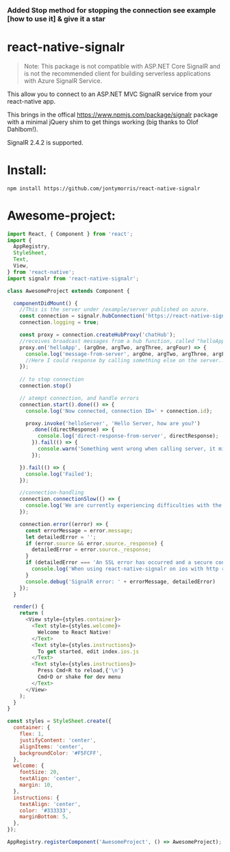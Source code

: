 ### Added Stop method for stopping the connection see example [how to use it] & give it a star
# react-native-signalr

> Note: This package is not compatible with ASP.NET Core SignalR and is not the recommended client for building serverless applications with Azure SignalR Service.

This allow you to connect to an ASP.NET MVC SignalR service from your react-native app.

This brings in the offical https://www.npmjs.com/package/signalr package with a minimal jQuery shim to get things working (big thanks to Olof Dahlbom!).

SignalR 2.4.2 is supported.

# Install:
```
npm install https://github.com/jontymorris/react-native-signalr
```

# Awesome-project:

~~~js
import React, { Component } from 'react';
import {
  AppRegistry,
  StyleSheet,
  Text,
  View,
} from 'react-native';
import signalr from 'react-native-signalr';

class AwesomeProject extends Component {

  componentDidMount() {
    //This is the server under /example/server published on azure.
    const connection = signalr.hubConnection('https://react-native-signalr.olofdahlbom.se');
    connection.logging = true;

    const proxy = connection.createHubProxy('chatHub');
    //receives broadcast messages from a hub function, called "helloApp"
    proxy.on('helloApp', (argOne, argTwo, argThree, argFour) => {
      console.log('message-from-server', argOne, argTwo, argThree, argFour);
      //Here I could response by calling something else on the server...
    });
    
    // to stop connection
    connection.stop()

    // atempt connection, and handle errors
    connection.start().done(() => {
      console.log('Now connected, connection ID=' + connection.id);

      proxy.invoke('helloServer', 'Hello Server, how are you?')
        .done((directResponse) => {
          console.log('direct-response-from-server', directResponse);
        }).fail(() => {
          console.warn('Something went wrong when calling server, it might not be up and running?')
        });

    }).fail(() => {
      console.log('Failed');
    });

    //connection-handling
    connection.connectionSlow(() => {
      console.log('We are currently experiencing difficulties with the connection.')
    });

    connection.error((error) => {
      const errorMessage = error.message;
      let detailedError = '';
      if (error.source && error.source._response) {
        detailedError = error.source._response;
      }
      if (detailedError === 'An SSL error has occurred and a secure connection to the server cannot be made.') {
        console.log('When using react-native-signalr on ios with http remember to enable http in App Transport Security https://github.com/olofd/react-native-signalr/issues/14')
      }
      console.debug('SignalR error: ' + errorMessage, detailedError)
    });
  }

  render() {
    return (
      <View style={styles.container}>
        <Text style={styles.welcome}>
          Welcome to React Native!
        </Text>
        <Text style={styles.instructions}>
          To get started, edit index.ios.js
        </Text>
        <Text style={styles.instructions}>
          Press Cmd+R to reload,{'\n'}
          Cmd+D or shake for dev menu
        </Text>
      </View>
    );
  }
}

const styles = StyleSheet.create({
  container: {
    flex: 1,
    justifyContent: 'center',
    alignItems: 'center',
    backgroundColor: '#F5FCFF',
  },
  welcome: {
    fontSize: 20,
    textAlign: 'center',
    margin: 10,
  },
  instructions: {
    textAlign: 'center',
    color: '#333333',
    marginBottom: 5,
  },
});

AppRegistry.registerComponent('AwesomeProject', () => AwesomeProject);
~~~
